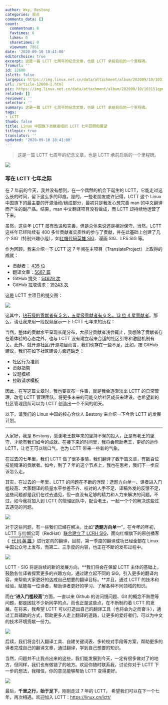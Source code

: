 ```yaml
---
author: Wxy, Bestony
categories: 观点
comments_data: []
count:
  commentnum: 0
  favtimes: 0
  likes: 0
  sharetimes: 0
  viewnum: 7861
date: '2020-09-10 10:41:00'
editorchoice: true
excerpt: 这是一篇 LCTT 七周年的纪念文章，也是 LCTT 承前启后的一个里程碑。
fromurl: ''
id: 12600
islctt: false
largepic: https://img.linux.net.cn/data/attachment/album/202009/10/103151qpnopha5lwlctp4b.jpg
url: /article-12600-1.html
pic: https://img.linux.net.cn/data/attachment/album/202009/10/103151qpnopha5lwlctp4b.jpg.thumb.jpg
related: []
reviewer: ''
selector: ''
summary: 这是一篇 LCTT 七周年的纪念文章，也是 LCTT 承前启后的一个里程碑。
tags:
- LCTT
thumb: false
title: Linux 中国旗下贡献者组织 LCTT 七年回顾和展望
titlepic: true
translator: ''
updated: '2020-09-10 10:41:00'
---
```



> 
> 这是一篇 LCTT 七周年的纪念文章，也是 LCTT 承前启后的一个里程碑。
> 
> 
> 


![](/data/attachment/album/202009/10/103151qpnopha5lwlctp4b.jpg)


### 写在 LCTT 七年之际


在 7 年前的今天，我并没有想到，在一个偶然的机会下诞生的 LCTT，它能走过这么长的时间，留下这么多的印痕。是的，一些老朋友或许记得，LCTT 这个 Linux 中国旗下的最主要的开源活动/组成部分，最初只是我发心想完善 man 的中文翻译而产生的副产品。结果，man 中文翻译项目没有做成，而 LCTT 却持续地运营了下来。


虽然，这些年 LCTT 屡有改进和完善，但是总体来说还是相对保守。当然，LCTT 这些年已经陆续有 400 多位贡献者实质性的参与了贡献，并在此基础上创建了几个 SIG（特别兴趣小组），如[红帽代码英雄 SIG](/article-12436-1.html)、漫画 SIG、LFS SIG 等。


作为回顾，我来介绍一下 LCTT 这 7 年间在主项目（TranslateProject）上取得的成就：


* 贡献者： [435 位](https://linux.cn/lctt-list)
* 翻译文章：[5687 篇](https://linux.cn/)
* GitHub 提交：[54629 次](https://github.com/LCTT/TranslateProject)
* GitHub 拉取请求：[19243 次](https://github.com/LCTT/TranslateProject/pulls)


这是 LCTT 主项目的提交图：


![](/data/attachment/album/202009/10/104114wpsqqbqq5qrpa5dd.png)


这其中，[钻石级的贡献者有 5 名，五星级贡献者有 6 名，13 位 4 星贡献者](https://linux.cn/lctt-list)。那么，请让我来用一段视频展示一下 LCTT 七年来的历程：






当然，整体的贡献水平呈现长尾分布，大部分贡献者浅尝辄止，我想除了贡献者存在着体验的心态之外，也与 LCTT 没有建立起来合适的社区引导和激励机制有关。此外，就开源社区/开源项目而言，我们也存在一些不足，比如，按 GitHub 建议，我们在如下社区建设方面还缺乏：


* 社区行为准则
* 贡献指南
* 议题模板
* 拉取请求模板


因此，在写这篇文章时，我也要宣布一件事，就是我会逐渐淡出 LCTT 的日常管理，改组 LCTT 管理团队，将更多未来的可能交给社区成员来建设，也希望新的社区管理团队可以为 LCTT 创造出一个不同的明天。


以下，请我们的 Linux 中国的核心合伙人 Bestony 来介绍一下今后 LCTT 的发展计划。




---


大家好，我是 Bestony，感谢老王数年来的坚持不懈的投入，正是有老王的坚守，才能有我们如今的成就。在接下来的时间里，我将会帮助老王，更好的运作 LCTT，让老王可以喘口气，也为 LCTT 带来一些新的气象。


在过去的七年里，我们 LCTT 做了很多事情，我们翻译了数千篇文章，有数百位技能精湛的贡献者。如今，到了 7 年的这个节点上，我也在思考，我们下一步应该怎么走。


其实，在过去的一年里，LCTT 的问题在不断的浮现：选题方向单一、译者进入门槛较高、大家翻译的质量水平参差不齐、校对的人手不足、译稿外发的反馈不足，这些问题都是我们在过去遇见，但一直没有足够的精力和人力来解决的问题。不过，如今我将加入到 LCTT 的管理团队中，配合老王，一起一个个的解决这些过去遇见的问题。


![](/data/attachment/album/202009/10/104115ddpp955q991yd2p1.png)


对于这些问题，有一些我们已经在解决，比如“**选题方向单一**”，在今年的年初，LCTT 与红帽公司（RedHat）[联合建立了 LCRH SIG](/article-12436-1.html)，面向红帽旗下的原创播客《<ruby> <a href="https://www.redhat.com/en/command-line-heroes">  代码英雄 </a> <rt>  Command Line Heroes </rt></ruby>》进行定向的翻译，目前，第一季度的翻译成功已经全部在 Linux 中国公众号上发布，而第二、三季度的内容，也正在不断的发布过程中。


![](/data/attachment/album/202009/10/104115uvrv2qk3gkv3kbe9.png)


LCTT - SIG 将是后续的新的发展方向。**我们将会在保留 LCTT 主体的基础上，鼓励各位译者探索更多的兴趣方向，通过建立起不同的 SIG，引入更多的翻译内容，来帮助大家更好的达成自己想要的翻译目标。**并且，通过 LCTT 的技术和经验，赋能每一位译者，帮助译者更好的学习、了解各种不同领域的知识。


而在“**进入门槛较高**”方面，一直以来 Github 的访问慢问题、Git 的概念不熟悉等问题，都是困扰不少新同学的点。而也正是这些点，在不断制约着 LCTT 的发展。在将来，我希望 LCTT 可以打造出自己的翻译工具（也将会为之而奋斗），通过工具辅助的方式，帮助更多人走上翻译的道路，让更多的爱好者们，可以为中文的技术环境贡献一份力。


![](/data/attachment/album/202009/10/104116nwf6kx6tuzkut2zj.png)


后续，我们将会引入翻译工具、自建关键词表、多轮校对手段等方案，帮助更多的译者完成自己的翻译文章，通过翻译，学到自己想要的知识。


当然，问题并不止我点出来的这些，我们能发展到今天，一定有很多做对了的地方，但同样，我们也有做错了的地方。欢迎你随时联系我，讨论你对于 LCTT 下一步的想法，我相信，你的意见能够帮助 LCTT 变得更好。


![](/data/attachment/album/202009/10/104117taaw0r1omhdv0qv0.png)


最后，**千里之行，始于足下**，刚刚走过 7 年的 LCTT， 希望我们可以在下一个七年，再次相遇。欢迎加入 LCTT：<https://linux.cn/lctt/>